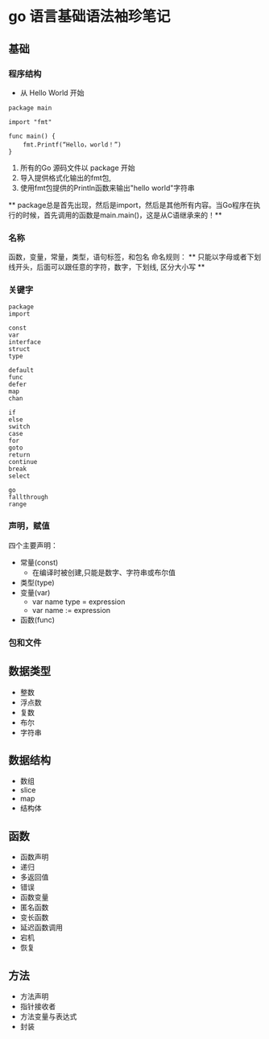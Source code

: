 # go 语言基础语法袖珍笔记

## 基础

### 程序结构

* 从 Hello World 开始

```
package main

import "fmt"

func main() {
	fmt.Printf(“Hello，world！”)
}
```

1. 所有的Go 源码文件以 package <something> 开始
2. 导入提供格式化输出的fmt包,
3. 使用fmt包提供的Println函数来输出"hello world"字符串

** package总是首先出现，然后是import，然后是其他所有内容。当Go程序在执行的时候，首先调用的函数是main.main()，这是从C语继承来的！**

### 名称

函数，变量，常量，类型，语句标签，和包名 命名规则：
** 只能以字母或者下划线开头，后面可以跟任意的字符，数字，下划线, 区分大小写 **

### 关键字

```
package
import

const
var
interface
struct
type

default
func
defer
map
chan

if
else
switch
case
for
goto
return
continue
break
select

go
fallthrough
range
```

### 声明，赋值

四个主要声明：
* 常量(const)
  * 在编译时被创建,只能是数字、字符串或布尔值
* 类型(type)
* 变量(var)
  * var name type = expression
  * var name := expression
* 函数(func)

### 包和文件

## 数据类型

* 整数
* 浮点数
* 复数
* 布尔
* 字符串

## 数据结构

* 数组
* slice
* map
* 结构体

## 函数

* 函数声明
* 递归
* 多返回值
* 错误
* 函数变量
* 匿名函数
* 变长函数
* 延迟函数调用
* 宕机
* 恢复

## 方法

* 方法声明
* 指针接收者
* 方法变量与表达式
* 封装


